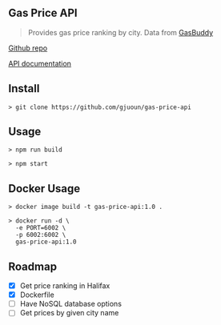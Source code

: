 ## Gas Price API

> Provides gas price ranking by city. Data from [GasBuddy](https://www.gasbuddy.com/) 

[Github repo](https://github.com/gjuoun/gas-price-api)

[API documentation](https://stoplight.io/p/docs/gh/gjuoun/gas-price-api)

## Install

    > git clone https://github.com/gjuoun/gas-price-api

## Usage

    > npm run build

    > npm start

## Docker Usage

    > docker image build -t gas-price-api:1.0 .

    > docker run -d \
      -e PORT=6002 \
      -p 6002:6002 \
      gas-price-api:1.0


## Roadmap

- [x] Get price ranking in Halifax
- [x] Dockerfile
- [ ] Have NoSQL database options
- [ ] Get prices by given city name
